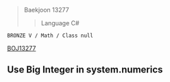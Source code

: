 >Baekjoon 13277
>>Language C#

```BRONZE V / Math / Class null```

[BOJ13277](https://www.acmicpc.net/problem/13277)<br>
<h2>Use Big Integer in system.numerics</h2>
